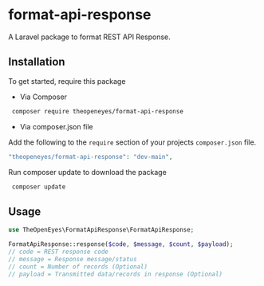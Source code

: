 # format-api-response
 A Laravel package to format REST API Response.
 
## Installation

To get started, require this package

- Via Composer

``` bash
 composer require theopeneyes/format-api-response
```

- Via composer.json file

Add the following to the `require` section of your projects `composer.json` file.
``` php
"theopeneyes/format-api-response": "dev-main",
```

Run composer update to download the package

``` bash
 composer update
```

## Usage

```php
use TheOpenEyes\FormatApiResponse\FormatApiResponse;

FormatApiResponse::response($code, $message, $count, $payload);
// code = REST response code
// message = Response message/status
// count = Number of records (Optional)
// payload = Transmitted data/records in response (Optional)

```
